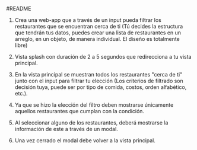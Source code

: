 #README


1. Crea una web-app que a través de un input pueda filtrar los restaurantes que se encuentran cerca de ti (Tú decides la estructura que tendrán tus datos, puedes crear una lista de restaurantes en un arreglo, en un objeto, de manera individual. El diseño es totalmente libre)

2. Vista splash con duración de 2 a 5 segundos que redirecciona a tu vista principal.
3. En la vista principal se muestran todos los restaurantes "cerca de ti" junto con el input para filtrar tu elección (Los criterios de filtrado son decisión tuya, puede ser por tipo de comida, costos, orden alfabético, etc.).
4. Ya que se hizo la elección del filtro deben mostrarse únicamente aquellos restaurantes que cumplan con la condición.
5. Al seleccionar alguno de los restaurantes, deberá mostrarse la información de este a través de un modal.
6. Una vez cerrado el modal debe volver a la vista principal. 
